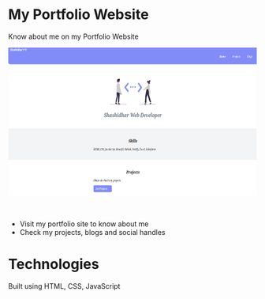 # My Portfolio Website



Know about me on my Portfolio Website



<p align="center"> <img src="/my_portfolio.PNG" height="300px"> </p> &nbsp;



* Visit my portfolio site to know about me
* Check my projects, blogs and social handles



# Technologies
Built using HTML, CSS, JavaScript
